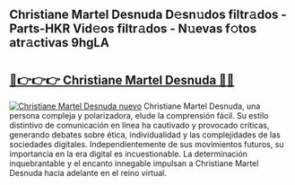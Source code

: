 ## Christiane Martel Desnuda D𝚎sn𝚞dos filtr𝚊dos - Parts-HKR Vid𝚎os filtr𝚊dos - N𝚞evas f𝚘tos atr𝚊ctivas 9hgLA

# <h2><a href="http://mbb5sx.tromn.icu/?c=Christiane+Martel+Desnuda">🔗👉👉👉 Christiane Martel Desnuda 🔗🔗</a></h2>

[![Christiane Martel Desnuda nuevo](https://i.imgur.com/pEAQMta.gif)](http://mbb5sx.tromn.icu/?c=Christiane+Martel+Desnuda)
Christiane Martel Desnuda, una persona compleja y polarizadora, elude la comprensión fácil. Su estilo distintivo de comunicación en línea ha cautivado y provocado críticas, generando debates sobre ética, individualidad y las complejidades de las sociedades digitales. Independientemente de sus movimientos futuros, su importancia en la era digital es incuestionable. La determinación inquebrantable y el encanto innegable impulsan a Christiane Martel Desnuda hacia adelante en el reino virtual.
